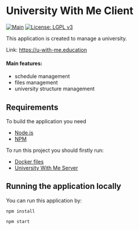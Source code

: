 # University With Me Client

[![Main](https://github.com/HappyMary16/uwithme-client/actions/workflows/main.yml/badge.svg)](https://github.com/HappyMary16/uwithme-client/actions/workflows/main.yml)
[![License: LGPL v3](https://img.shields.io/badge/License-LGPL_v3-blue.svg)](https://www.gnu.org/licenses/lgpl-3.0)

This application is created to manage a university.

Link: https://u-with-me.education

#### Main features:
* schedule management
* files management
* university structure management

## Requirements

To build the application you need
- [Node.js](https://nodejs.org/)
- [NPM](https://www.npmjs.com/)

To run this project you should firstly run:
- [Docker files](https://github.com/HappyMary16/uwithme-docker-files)
- [University With Me Server](https://github.com/HappyMary16/uwithme-server)

## Running the application locally

You can run this application by:
```shell
npm install
```
```shell
npm start
```
